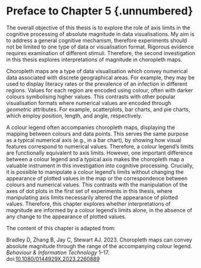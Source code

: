 # Preface to Chapter 5 {.unnumbered}

The overall objective of this thesis is to explore the role of axis limits in the cognitive processing of absolute magnitude in data visualisations. My aim is to address a general cognitive mechanism, therefore experiments should not be limited to one type of data or visualisation format. Rigorous evidence requires examination of different stimuli. Therefore, the second investigation in this thesis explores interpretations of magnitude in choropleth maps.

Choropleth maps are a type of data visualisation which convey numerical data associated with discrete geographical areas. For example, they may be used to display literacy rates or the prevalence of an infection in different regions. Values for each region are encoded using colour, often with darker colours symbolising higher values. This contrasts with other popular visualisation formats where numerical values are encoded through *geometric* attributes. For example, scatterplots, bar charts, and pie charts, which employ position, length, and angle, respectively. 

A colour legend often accompanies choropleth maps, displaying the mapping between colours and data points. This serves the same purpose as a typical numerical axis (e.g., in a bar chart), by showing how visual features correspond to numerical values. Therefore, a colour legend’s limits are functionally equivalent to axis limits. However, one important difference between a colour legend and a typical axis makes the choropleth map a valuable instrument in this investigation into cognitive processing. Crucially, it is possible to manipulate a colour legend’s limits without changing the appearance of plotted values in the map or the correspondence between colours and numerical values. This contrasts with the manipulation of the axes of dot plots in the first set of experiments in this thesis, where manipulating axis limits necessarily altered the appearance of plotted values. Therefore, this chapter explores whether interpretations of magnitude are informed by a colour legend’s limits alone, in the absence of any change to the appearance of plotted values.

The content of this chapter is adapted from:

Bradley D, Zhang B, Jay C, Stewart AJ. 2023. Choropleth maps can convey absolute magnitude through the range of the accompanying colour legend. *Behaviour & Information Technology* 1–17. doi:[10.1080/0144929X.2023.2260889](https://doi.org/10.1080/0144929X.2023.2260889)
